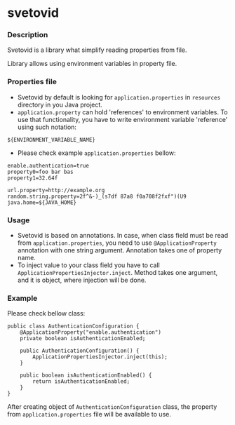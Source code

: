 # svetovid

### Description

Svetovid is a library what simplify reading properties from file.

Library allows using environment variables in property file.

### Properties file
* Svetovid by default is looking for `application.properties` in `resources` directory in you Java project.
* `application.property` can hold 'references' to environment variables. To use that functionality, you have to write environment variable 'reference' using such notation:
```
${ENVIRONMENT_VARIABLE_NAME}
```
* Please check example `application.properties` bellow:
```
enable.authentication=true
property0=foo bar bas
property1=32.64f

url.property=http://example.org
random.string.property=2f^&-)_(s7df 87a8 f0a708f2fxf")(U9
java.home=${JAVA_HOME}
```

### Usage
* Svetovid is based on annotations. In case, when class field must be read from `application.properties`, you need to use `@ApplicationProperty` annotation with one string argument. Annotation takes one of property name.
* To inject value to your class field you have to call `ApplicationPropertiesInjector.inject`. Method takes one argument, and it is object, where injection will be done.

### Example
Please check bellow class:
```
public class AuthenticationConfiguration {
    @ApplicationProperty("enable.authentication")
    private boolean isAuthenticationEnabled;

    public AuthenticationConfiguration() {
        ApplicationPropertiesInjector.inject(this);
    }
    
    public boolean isAuthenticationEnabled() {
        return isAuthenticationEnabled;
    }
}
```
After creating object of `AuthenticationConfiguration` class, the property from `application.properties` file will be available to use.
